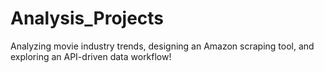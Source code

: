 # Analysis_Projects
Analyzing movie industry trends, designing an Amazon scraping tool, and exploring an API-driven data workflow!
